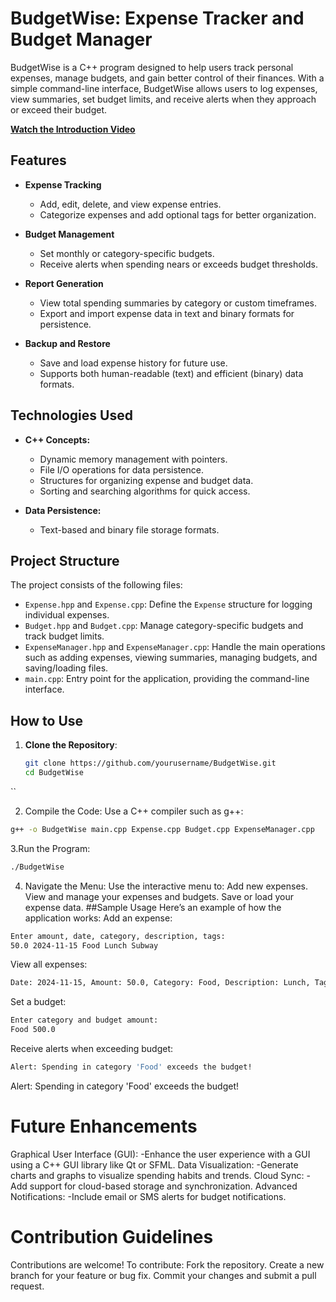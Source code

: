 # BudgetWise: Expense Tracker and Budget Manager

BudgetWise is a C++ program designed to help users track personal expenses, manage budgets, and gain better control of their finances. With a simple command-line interface, BudgetWise allows users to log expenses, view summaries, set budget limits, and receive alerts when they approach or exceed their budget.

**[Watch the Introduction Video](https://drive.google.com/file/d/1XkPDVwkBrnUnEKUY6D7uFAqSRNrzidwN/view?usp=share_link)**

## Features

- **Expense Tracking**
  - Add, edit, delete, and view expense entries.
  - Categorize expenses and add optional tags for better organization.

- **Budget Management**
  - Set monthly or category-specific budgets.
  - Receive alerts when spending nears or exceeds budget thresholds.

- **Report Generation**
  - View total spending summaries by category or custom timeframes.
  - Export and import expense data in text and binary formats for persistence.

- **Backup and Restore**
  - Save and load expense history for future use.
  - Supports both human-readable (text) and efficient (binary) data formats.

## Technologies Used

- **C++ Concepts:**
  - Dynamic memory management with pointers.
  - File I/O operations for data persistence.
  - Structures for organizing expense and budget data.
  - Sorting and searching algorithms for quick access.

- **Data Persistence:**
  - Text-based and binary file storage formats.

## Project Structure

The project consists of the following files:

- `Expense.hpp` and `Expense.cpp`: Define the `Expense` structure for logging individual expenses.
- `Budget.hpp` and `Budget.cpp`: Manage category-specific budgets and track budget limits.
- `ExpenseManager.hpp` and `ExpenseManager.cpp`: Handle the main operations such as adding expenses, viewing summaries, managing budgets, and saving/loading files.
- `main.cpp`: Entry point for the application, providing the command-line interface.

## How to Use
1. **Clone the Repository**:
   ```bash
   git clone https://github.com/yourusername/BudgetWise.git
   cd BudgetWise
``

2. Compile the Code: Use a C++ compiler such as g++:
```bash
g++ -o BudgetWise main.cpp Expense.cpp Budget.cpp ExpenseManager.cpp
```
3.Run the Program:
```bash
./BudgetWise
```
4. Navigate the Menu: Use the interactive menu to:
Add new expenses.
View and manage your expenses and budgets.
Save or load your expense data.
##Sample Usage
Here’s an example of how the application works:
Add an expense:
```bash
Enter amount, date, category, description, tags:
50.0 2024-11-15 Food Lunch Subway
```
View all expenses:
```bash
Date: 2024-11-15, Amount: 50.0, Category: Food, Description: Lunch, Tags: Subway
```
Set a budget:
```bash
Enter category and budget amount:
Food 500.0
```
Receive alerts when exceeding budget:
```bash
Alert: Spending in category 'Food' exceeds the budget!
```
Alert: Spending in category 'Food' exceeds the budget!
# Future Enhancements
Graphical User Interface (GUI):
-Enhance the user experience with a GUI using a C++ GUI library like Qt or SFML.
Data Visualization:
-Generate charts and graphs to visualize spending habits and trends.
Cloud Sync:
-Add support for cloud-based storage and synchronization.
Advanced Notifications:
-Include email or SMS alerts for budget notifications.
# Contribution Guidelines
Contributions are welcome! To contribute:
Fork the repository.
Create a new branch for your feature or bug fix.
Commit your changes and submit a pull request.
